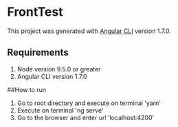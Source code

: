 # FrontTest

This project was generated with [Angular CLI](https://github.com/angular/angular-cli) version 1.7.0.

## Requirements

1. Node version 9.5.0 or greater
2. Angular CLI version 1.7.0

##How to run

1. Go to root directory and execute on terminal 'yarn'
2. Execute on terminal 'ng serve'
3. Go to the browser and enter url 'localhost:4200'